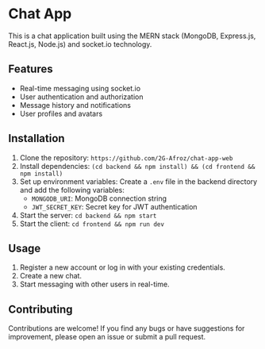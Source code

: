# Chat App

This is a chat application built using the MERN stack (MongoDB, Express.js, React.js, Node.js) and socket.io technology.

## Features

- Real-time messaging using socket.io
- User authentication and authorization
- Message history and notifications
- User profiles and avatars

## Installation

1. Clone the repository: `https://github.com/2G-Afroz/chat-app-web`
2. Install dependencies: `(cd backend && npm install) && (cd frontend && npm install)`
3. Set up environment variables: Create a `.env` file in the backend directory and add the following variables:
	- `MONGODB_URI`: MongoDB connection string
	- `JWT_SECRET_KEY`: Secret key for JWT authentication
4. Start the server: `cd backend && npm start`
5. Start the client: `cd frontend && npm run dev`

## Usage

1. Register a new account or log in with your existing credentials.
2. Create a new chat.
3. Start messaging with other users in real-time.

## Contributing

Contributions are welcome! If you find any bugs or have suggestions for improvement, please open an issue or submit a pull request.